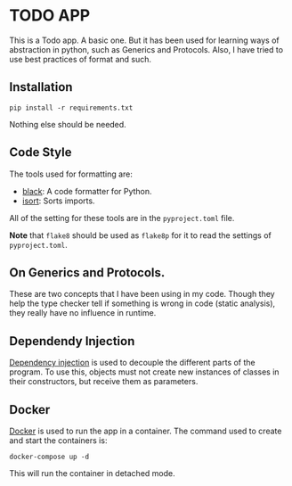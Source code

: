 # TODO APP
This is a Todo app. A basic one. But it has been used for learning ways of abstraction in python, such as Generics and Protocols. Also, I have tried to use best practices of format and such.

## Installation
        
    pip install -r requirements.txt

Nothing else should be needed.

## Code Style
The tools used for formatting are:
- [black](https://black.readthedocs.io/en/stable/): A code formatter for Python.
- [isort](https://isort.readthedocs.io/en/stable/): Sorts imports.

All of the setting for these tools are in the `pyproject.toml` file.

**Note** that `flake8` should be used as `flake8p` for it to read the settings of `pyproject.toml`. 

## On Generics and Protocols.
These are two concepts that I have been using in my code. Though they help the type checker tell if something is wrong in code (static analysis), they really have no influence in runtime.

## Dependendy Injection
[Dependency injection](https://python-dependency-injector.ets-labs.org/introduction/di_in_python.html) is used to decouple the different parts of the program. To use this, objects must not create new instances of classes in their constructors, but receive them as parameters. 


## Docker
[Docker](https://www.docker.com/) is used to run the app in a container. The command used to create and start the containers is:
    
    docker-compose up -d

This will run the container in detached mode.